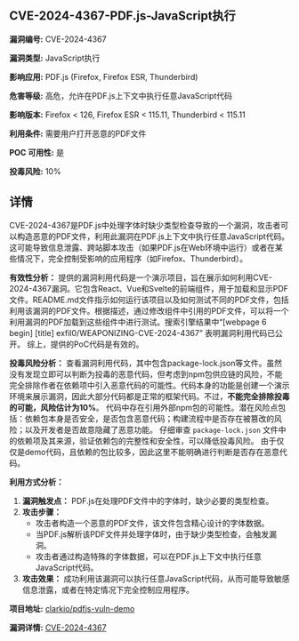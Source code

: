 ## CVE-2024-4367-PDF.js-JavaScript执行

**漏洞编号:** CVE-2024-4367

**漏洞类型:** JavaScript执行

**影响应用:** PDF.js (Firefox, Firefox ESR, Thunderbird)

**危害等级:** 高危，允许在PDF.js上下文中执行任意JavaScript代码

**影响版本:** Firefox < 126, Firefox ESR < 115.11, Thunderbird < 115.11

**利用条件:** 需要用户打开恶意的PDF文件

**POC 可用性:** 是

**投毒风险:** 10%

## 详情

CVE-2024-4367是PDF.js中处理字体时缺少类型检查导致的一个漏洞，攻击者可以构造恶意的PDF文件，利用此漏洞在PDF.js上下文中执行任意JavaScript代码。这可能导致信息泄露、跨站脚本攻击（如果PDF.js在Web环境中运行）或者在某些情况下，完全控制受影响的应用程序（如Firefox、Thunderbird）。

**有效性分析：**
提供的漏洞利用代码是一个演示项目，旨在展示如何利用CVE-2024-4367漏洞。它包含React、Vue和Svelte的前端组件，用于加载和显示PDF文件。README.md文件指示如何运行该项目以及如何测试不同的PDF文件，包括利用该漏洞的PDF文件。根据描述，通过修改组件中引用的PDF文件，可以将一个利用漏洞的PDF加载到这些组件中进行测试。搜索引擎结果中“[webpage 6 begin] [title] exfil0/WEAPONIZING-CVE-2024-4367” 表明漏洞利用代码已公开。 综上，提供的PoC代码是有效的。

**投毒风险分析：**
查看漏洞利用代码，其中包含package-lock.json等文件。虽然没有发现立即可以判断为投毒的恶意代码，但考虑到npm包供应链的风险，不能完全排除作者在依赖项中引入恶意代码的可能性。代码本身的功能是创建一个演示环境来展示漏洞，因此大部分代码都是正常的框架代码。不过，**不能完全排除投毒的可能，风险估计为10%**。 代码中存在引用外部npm包的可能性。潜在风险点包括：依赖包本身是否安全，是否包含恶意代码；构建流程中是否存在被篡改的风险；以及开发者是否故意隐藏了恶意功能。 仔细审查 `package-lock.json` 文件中的依赖项及其来源，验证依赖包的完整性和安全性，可以降低投毒风险。 由于仅仅是demo代码，且依赖的包比较多，因此这里不能明确进行判断是否存在恶意代码。

**利用方式分析：**
1.  **漏洞触发点：** PDF.js在处理PDF文件中的字体时，缺少必要的类型检查。
2.  **攻击步骤：**
    *   攻击者构造一个恶意的PDF文件，该文件包含精心设计的字体数据。
    *   当PDF.js解析该PDF文件并处理字体时，由于缺少类型检查，会触发漏洞。
    *   攻击者通过构造特殊的字体数据，可以在PDF.js上下文中执行任意JavaScript代码。
3.  **攻击效果：** 成功利用该漏洞可以执行任意JavaScript代码，从而可能导致敏感信息泄露，或者在特定情况下完全控制应用程序。

**项目地址:** [clarkio/pdfjs-vuln-demo](https://github.com/clarkio/pdfjs-vuln-demo)

**漏洞详情:** [CVE-2024-4367](https://nvd.nist.gov/vuln/detail/CVE-2024-4367)